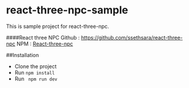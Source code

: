 # react-three-npc-sample

This is sample project for react-three-npc.

####React three NPC
Github : https://github.com/ssethsara/react-three-npc
NPM : [React-three-npc](https://www.npmjs.com/package/@ssethsara/react-three-npc "React-three-npc")

##Installation

- Clone the project
- Run `npm install`
- Run ` npm run dev`
